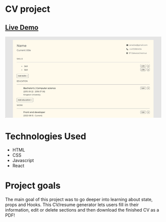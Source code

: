 # CV project

## [Live Demo](https://erinsophie.github.io/cv-project/)

![CV](./src/img/cv-project.png)

# Technologies Used

- HTML
- CSS
- Javascript
- React

# Project goals

The main goal of this project was to go deeper into learning about state, props and Hooks. This CV/resume generator lets users fill in their information, edit or delete sections and then download the finished CV as a PDF!